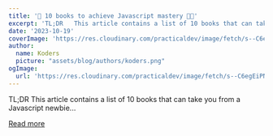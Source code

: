 ```yaml
---
title: '🚀 10 books to achieve Javascript mastery 👨‍💻'
excerpt: 'TL;DR   This article contains a list of 10 books that can take you from a Javascript newbie...'
date: '2023-10-19'
coverImage: 'https://res.cloudinary.com/practicaldev/image/fetch/s--C6egEiPN--/c_imagga_scale,f_auto,fl_progressive,h_420,q_auto,w_1000/https://dev-to-uploads.s3.amazonaws.com/uploads/articles/t8pmhe48agy2j4p6t7ip.png'
author:
  name: Koders
  picture: "assets/blog/authors/koders.png"
ogImage:
  url: 'https://res.cloudinary.com/practicaldev/image/fetch/s--C6egEiPN--/c_imagga_scale,f_auto,fl_progressive,h_420,q_auto,w_1000/https://dev-to-uploads.s3.amazonaws.com/uploads/articles/t8pmhe48agy2j4p6t7ip.png'
---
```


TL;DR   This article contains a list of 10 books that can take you from a Javascript newbie...

[Read more](https://dev.to/novu/10-books-to-achieve-javascript-mastery-3dbj)
